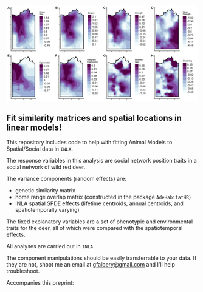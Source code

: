 ![banner](https://github.com/gfalbery/Spocial_Deer/blob/master/Banner.jpeg)

## Fit similarity matrices and spatial locations in linear models!

This repository includes code to help with fitting Animal Models to Spatial/Social data in `INLA`.

The response variables in this analysis are social network position traits in a social network of wild red deer.

The variance components (random effects) are: 
- genetic similarity matrix
- home range overlap matrix (constructed in the package `AdeHabitatHR`) 
- INLA spatial SPDE effects (lifetime centroids, annual centroids, and spatiotemporally varying)

The fixed explanatory variables are a set of phenotypic and environmental traits for the deer, all of which were compared with the spatiotemporal effects.

All analyses are carried out in `INLA`.

The component manipulations should be easily transferrable to your data. If they are not, shoot me an email at gfalbery@gmail.com and I'll help troubleshoot.

Accompanies this preprint: 
